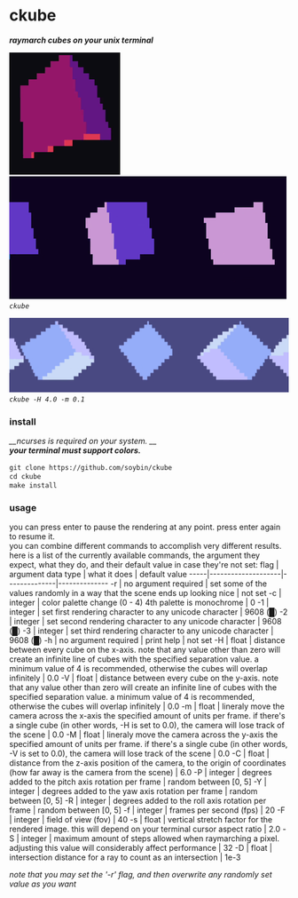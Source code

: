 # ckube
**_raymarch cubes on your unix terminal_**

![](gifs/01.gif) ![](gifs/04.gif)
*`ckube`*

![](gifs/02.gif)
*`ckube -H 4.0 -m 0.1`*

### install
*__ncurses is required on your system. __*  
*__your terminal must support colors.__*
```
git clone https://github.com/soybin/ckube
cd ckube
make install
```

### usage
you can press enter to pause the rendering at any point. press enter again to resume it.  
you can combine different commands to accomplish very different results. here is a list of the currently available commands, the argument they expect, what they do, and their default value in case they're not set:
flag | argument data type | what it does | default value
-----|--------------------|--------------|--------------
-r | no argument required | set some of the values randomly in a way that the scene ends up looking nice | not set
-c | integer | color palette change (0 - 4) 4th palette is monochrome | 0
-1 | integer | set first rendering character to any unicode character | 9608 (█)
-2 | integer | set second rendering character to any unicode character | 9608 (█)
-3 | integer | set third rendering character to any unicode character | 9608 (█)
-h | no argument required | print help | not set
-H | float | distance between every cube on the x-axis. note that any value other than zero will create an infinite line of cubes with the specified separation value. a minimum value of 4 is recommended, otherwise the cubes will overlap infinitely | 0.0
-V | float | distance between every cube on the y-axis. note that any value other than zero will create an infinite line of cubes with the specified separation value. a minimum value of 4 is recommended, otherwise the cubes will overlap infinitely | 0.0
-m | float | lineraly move the camera across the x-axis the specified amount of units per frame. if there's a single cube (in other words, -H is set to 0.0), the camera will lose track of the scene | 0.0
-M | float | lineraly move the camera across the y-axis the specified amount of units per frame. if there's a single cube (in other words, -V is set to 0.0), the camera will lose track of the scene | 0.0
-C | float | distance from the z-axis position of the camera, to the origin of coordinates (how far away is the camera from the scene) | 6.0
-P | integer | degrees added to the pitch axis rotation per frame | random between [0, 5]
-Y | integer | degrees added to the yaw axis rotation per frame | random between [0, 5]
-R | integer | degrees added to the roll axis rotation per frame | random between [0, 5]
-f | integer | frames per second (fps) | 20
-F | integer | field of view (fov) | 40
-s | float | vertical stretch factor for the rendered image. this will depend on your terminal cursor aspect ratio | 2.0
-S | integer | maximum amount of steps allowed when raymarching a pixel. adjusting this value will considerably affect performance | 32
-D | float | intersection distance for a ray to count as an intersection | 1e-3

*note that you may set the '-r' flag, and then overwrite any randomly set value as you want*

